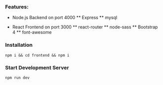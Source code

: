 ### Features:

* Node.js Backend on port 4000
** Express
** mysql

* React Frontend on port 3000
** react-router
** node-sass
** Bootstrap 4
** font-awesome

### Installation

```
npm i && cd frontend && npm i
```

### Start Development Server

```
npm run dev
```

